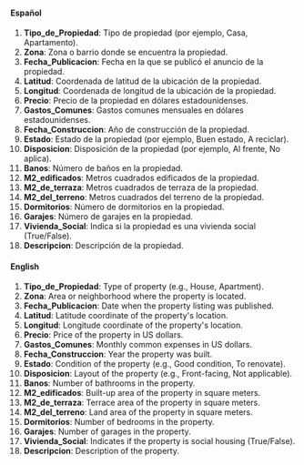 #### Español

1. **Tipo_de_Propiedad**: Tipo de propiedad (por ejemplo, Casa, Apartamento).
2. **Zona**: Zona o barrio donde se encuentra la propiedad.
3. **Fecha_Publicacion**: Fecha en la que se publicó el anuncio de la propiedad.
4. **Latitud**: Coordenada de latitud de la ubicación de la propiedad.
5. **Longitud**: Coordenada de longitud de la ubicación de la propiedad.
6. **Precio**: Precio de la propiedad en dólares estadounidenses.
7. **Gastos_Comunes**: Gastos comunes mensuales en dólares estadounidenses.
8. **Fecha_Construccion**: Año de construcción de la propiedad.
9. **Estado**: Estado de la propiedad (por ejemplo, Buen estado, A reciclar).
10. **Disposicion**: Disposición de la propiedad (por ejemplo, Al frente, No aplica).
11. **Banos**: Número de baños en la propiedad.
12. **M2_edificados**: Metros cuadrados edificados de la propiedad.
13. **M2_de_terraza**: Metros cuadrados de terraza de la propiedad.
14. **M2_del_terreno**: Metros cuadrados del terreno de la propiedad.
15. **Dormitorios**: Número de dormitorios en la propiedad.
16. **Garajes**: Número de garajes en la propiedad.
17. **Vivienda_Social**: Indica si la propiedad es una vivienda social (True/False).
18. **Descripcion**: Descripción de la propiedad.

#### English

1. **Tipo_de_Propiedad**: Type of property (e.g., House, Apartment).
2. **Zona**: Area or neighborhood where the property is located.
3. **Fecha_Publicacion**: Date when the property listing was published.
4. **Latitud**: Latitude coordinate of the property's location.
5. **Longitud**: Longitude coordinate of the property's location.
6. **Precio**: Price of the property in US dollars.
7. **Gastos_Comunes**: Monthly common expenses in US dollars.
8. **Fecha_Construccion**: Year the property was built.
9. **Estado**: Condition of the property (e.g., Good condition, To renovate).
10. **Disposicion**: Layout of the property (e.g., Front-facing, Not applicable).
11. **Banos**: Number of bathrooms in the property.
12. **M2_edificados**: Built-up area of the property in square meters.
13. **M2_de_terraza**: Terrace area of the property in square meters.
14. **M2_del_terreno**: Land area of the property in square meters.
15. **Dormitorios**: Number of bedrooms in the property.
16. **Garajes**: Number of garages in the property.
17. **Vivienda_Social**: Indicates if the property is social housing (True/False).
18. **Descripcion**: Description of the property.
